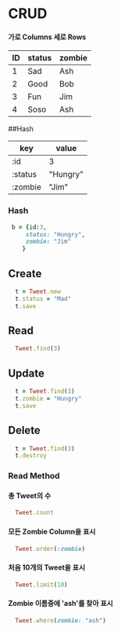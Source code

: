 # CRUD
#### 가로 Columns 세로 Rows

| ID | status  | zombie  |
|---|---|---|
| 1  | Sad  | Ash  |
| 2  | Good  | Bob  |
| 3  | Fun  |  Jim |
| 4  |  Soso |  Ash |

##Hash

| key | value |
|---|---|
| :id  | 3  |
| :status  | "Hungry"  |
| :zombie  | "Jim"  |

### Hash
```ruby
 b = {id:3,
     status: "Hungry",
     zombie: "Jim"
    }
```

## Create
```ruby
  t = Tweet.new
  t.status = "Mad"
  t.save
```
## Read
```ruby
  Tweet.find(3)
```
## Update
```ruby
  t = Tweet.find(3)
  t.zombie = "Hungry"
  t.save
```
## Delete
```ruby
  t = Tweet.find(3)
  t.destroy
```

### Read Method
#### 총 Tweet의 수
```ruby
  Tweet.count
```
#### 모든 Zombie Column을 표시
```ruby
  Tweet.order(:zombie)
```
#### 처음 10개의 Tweet을 표시
```ruby
  Tweet.limit(10)
```
#### Zombie 이름중에 'ash'를 찾아 표시
```ruby
  Tweet.where(zombie: "ash")
```

